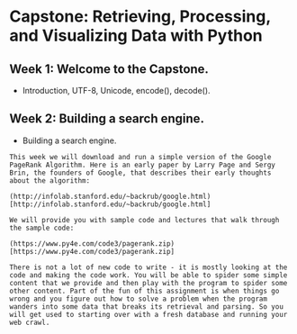 # Capstone: Retrieving, Processing, and Visualizing Data with Python

## Week 1: Welcome to the Capstone.

- Introduction, UTF-8, Unicode, encode(), decode().

## Week 2: Building a search engine.

- Building a search engine.

```
This week we will download and run a simple version of the Google PageRank Algorithm. Here is an early paper by Larry Page and Sergy Brin, the founders of Google, that describes their early thoughts about the algorithm:

(http://infolab.stanford.edu/~backrub/google.html)[http://infolab.stanford.edu/~backrub/google.html]

We will provide you with sample code and lectures that walk through the sample code:

(https://www.py4e.com/code3/pagerank.zip)[https://www.py4e.com/code3/pagerank.zip]

There is not a lot of new code to write - it is mostly looking at the code and making the code work. You will be able to spider some simple content that we provide and then play with the program to spider some other content. Part of the fun of this assignment is when things go wrong and you figure out how to solve a problem when the program wanders into some data that breaks its retrieval and parsing. So you will get used to starting over with a fresh database and running your web crawl.
```
